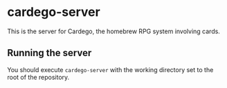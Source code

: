 # cardego-server

This is the server for Cardego, the homebrew RPG system involving cards.

## Running the server

You should execute `cardego-server` with the working directory set to
the root of the repository.

